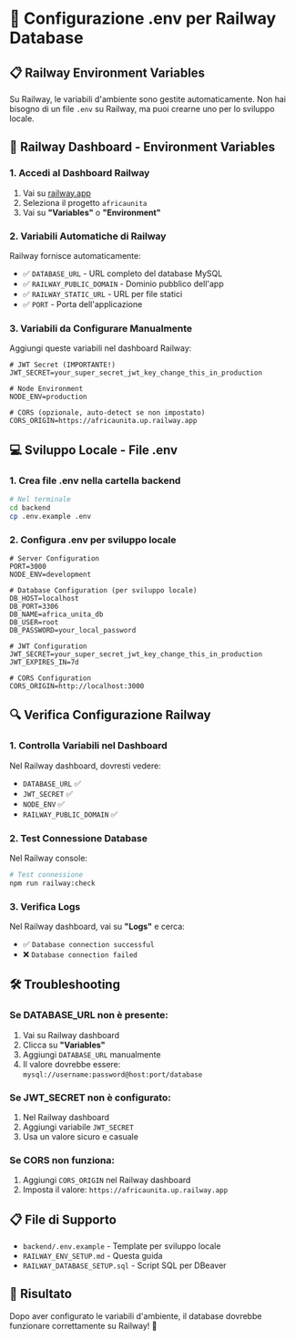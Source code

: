# 🔧 Configurazione .env per Railway Database

## 📋 **Railway Environment Variables**

Su Railway, le variabili d'ambiente sono gestite automaticamente. Non hai bisogno di un file `.env` su Railway, ma puoi crearne uno per lo sviluppo locale.

## 🚀 **Railway Dashboard - Environment Variables**

### **1. Accedi al Dashboard Railway**
1. Vai su [railway.app](https://railway.app)
2. Seleziona il progetto `africaunita`
3. Vai su **"Variables"** o **"Environment"**

### **2. Variabili Automatiche di Railway**
Railway fornisce automaticamente:
- ✅ `DATABASE_URL` - URL completo del database MySQL
- ✅ `RAILWAY_PUBLIC_DOMAIN` - Dominio pubblico dell'app
- ✅ `RAILWAY_STATIC_URL` - URL per file statici
- ✅ `PORT` - Porta dell'applicazione

### **3. Variabili da Configurare Manualmente**
Aggiungi queste variabili nel dashboard Railway:

```env
# JWT Secret (IMPORTANTE!)
JWT_SECRET=your_super_secret_jwt_key_change_this_in_production

# Node Environment
NODE_ENV=production

# CORS (opzionale, auto-detect se non impostato)
CORS_ORIGIN=https://africaunita.up.railway.app
```

## 💻 **Sviluppo Locale - File .env**

### **1. Crea file .env nella cartella backend**
```bash
# Nel terminale
cd backend
cp .env.example .env
```

### **2. Configura .env per sviluppo locale**
```env
# Server Configuration
PORT=3000
NODE_ENV=development

# Database Configuration (per sviluppo locale)
DB_HOST=localhost
DB_PORT=3306
DB_NAME=africa_unita_db
DB_USER=root
DB_PASSWORD=your_local_password

# JWT Configuration
JWT_SECRET=your_super_secret_jwt_key_change_this_in_production
JWT_EXPIRES_IN=7d

# CORS Configuration
CORS_ORIGIN=http://localhost:3000
```

## 🔍 **Verifica Configurazione Railway**

### **1. Controlla Variabili nel Dashboard**
Nel Railway dashboard, dovresti vedere:
- `DATABASE_URL` ✅
- `JWT_SECRET` ✅
- `NODE_ENV` ✅
- `RAILWAY_PUBLIC_DOMAIN` ✅

### **2. Test Connessione Database**
Nel Railway console:
```bash
# Test connessione
npm run railway:check
```

### **3. Verifica Logs**
Nel Railway dashboard, vai su **"Logs"** e cerca:
- ✅ `Database connection successful`
- ❌ `Database connection failed`

## 🛠️ **Troubleshooting**

### **Se DATABASE_URL non è presente:**
1. Vai su Railway dashboard
2. Clicca su **"Variables"**
3. Aggiungi `DATABASE_URL` manualmente
4. Il valore dovrebbe essere: `mysql://username:password@host:port/database`

### **Se JWT_SECRET non è configurato:**
1. Nel Railway dashboard
2. Aggiungi variabile `JWT_SECRET`
3. Usa un valore sicuro e casuale

### **Se CORS non funziona:**
1. Aggiungi `CORS_ORIGIN` nel Railway dashboard
2. Imposta il valore: `https://africaunita.up.railway.app`

## 📋 **File di Supporto**

- `backend/.env.example` - Template per sviluppo locale
- `RAILWAY_ENV_SETUP.md` - Questa guida
- `RAILWAY_DATABASE_SETUP.sql` - Script SQL per DBeaver

## 🎯 **Risultato**

Dopo aver configurato le variabili d'ambiente, il database dovrebbe funzionare correttamente su Railway! 🚀
